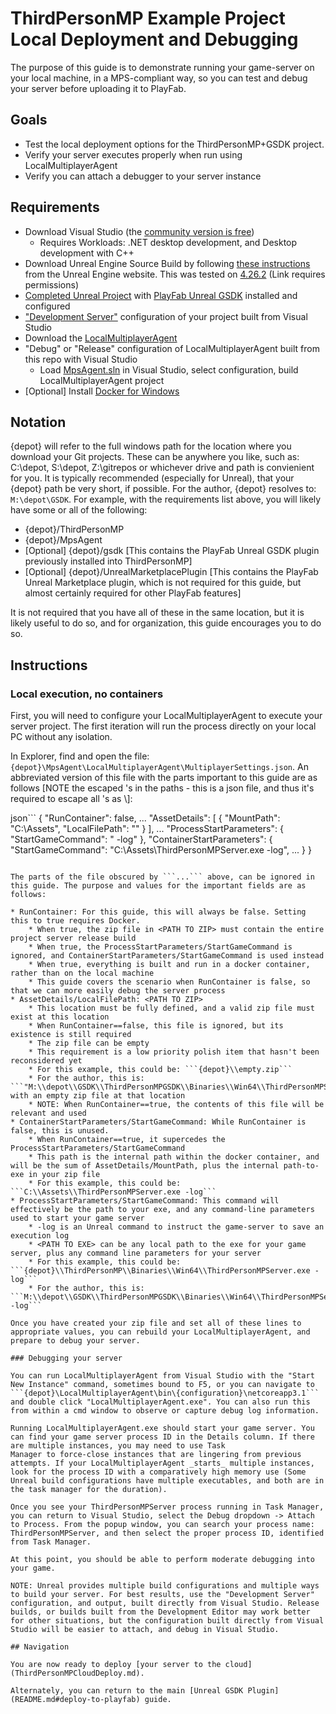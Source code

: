# ThirdPersonMP Example Project Local Deployment and Debugging

The purpose of this guide is to demonstrate running your game-server on your local machine, in a MPS-compliant way, so you can test and debug your server before uploading it to PlayFab.

## Goals

* Test the local deployment options for the ThirdPersonMP+GSDK project.
* Verify your server executes properly when run using LocalMultiplayerAgent
* Verify you can attach a debugger to your server instance

## Requirements

* Download Visual Studio (the [community version is free](https://visualstudio.microsoft.com/vs/community/))
	- Requires Workloads: .NET desktop development, and Desktop development with C++
* Download Unreal Engine Source Build by following [these instructions](https://docs.unrealengine.com/4.26/en-US/ProgrammingAndScripting/ProgrammingWithCPP/DownloadingSourceCode/) from the Unreal Engine website. This was tested on [4.26.2](https://github.com/EpicGames/UnrealEngine/releases/tag/4.26.2-release) (Link requires permissions)
* [Completed Unreal Project](ThirdPersonMPSetup.md) with [PlayFab Unreal GSDK](ThirdPersonMPGSDKSetup.md) installed and configured
* ["Development Server"](ThirdPersonMPBuild.md) configuration of your project built from Visual Studio
* Download the [LocalMultiplayerAgent](https://github.com/PlayFab/MpsAgent/tree/main/LocalMultiplayerAgent)
* "Debug" or "Release" configuration of LocalMultiplayerAgent built from this repo with Visual Studio
	* Load [MpsAgent.sln](https://github.com/PlayFab/MpsAgent/blob/main/MpsAgent.sln) in Visual Studio, select configuration, build LocalMultiplayerAgent project
* [Optional] Install [Docker for Windows](https://www.docker.com/products/docker-desktop)

## Notation

{depot} will refer to the full windows path for the location where you download your Git projects. These can be anywhere you like, such as: C:\depot, S:\depot, Z:\gitrepos or whichever drive and path is convienient for you. It is typically recommended (especially for Unreal), that your {depot} path be very short, if possible. For the author, {depot} resolves to: ```M:\depot\GSDK```. For example, with the requirements list above, you will likely have some or all of the following:

* {depot}/ThirdPersonMP
* {depot}/MpsAgent
* [Optional] {depot}/gsdk [This contains the PlayFab Unreal GSDK plugin previously installed into ThirdPersonMP]
* [Optional] {depot}/UnrealMarketplacePlugin  [This contains the PlayFab Unreal Marketplace plugin, which is not required for this guide, but almost certainly required for other PlayFab features]

It is not required that you have all of these in the same location, but it is likely useful to do so, and for organization, this guide encourages you to do so.

## Instructions

### Local execution, no containers

First, you will need to configure your LocalMultiplayerAgent to execute your server project. The first iteration will run the process directly on your local PC without any isolation.

In Explorer, find and open the file: ```{depot}\MpsAgent\LocalMultiplayerAgent\MultiplayerSettings.json```. An abbreviated version of this file with the parts important to this guide are as follows [NOTE the escaped \'s in the paths - this is a json file, and thus it's required to escape all \'s as \\]:

json```
{
  "RunContainer": false,
  ...
  "AssetDetails": [
    {
      "MountPath": "C:\\Assets",
      "LocalFilePath": "<PATH TO ZIP>"
    }
  ],
  ...
  "ProcessStartParameters": {
    "StartGameCommand": "<PATH TO EXE> -log"
  },
  "ContainerStartParameters": {
    "StartGameCommand": "C:\\Assets\\ThirdPersonMPServer.exe -log",
	...
  }
}
```

The parts of the file obscured by ```...``` above, can be ignored in this guide. The purpose and values for the important fields are as follows:

* RunContainer: For this guide, this will always be false. Setting this to true requires Docker.
    * When true, the zip file in <PATH TO ZIP> must contain the entire project server release build
	* When true, the ProcessStartParameters/StartGameCommand is ignored, and ContainerStartParameters/StartGameCommand is used instead
	* When true, everything is built and run in a docker container, rather than on the local machine
	* This guide covers the scenario when RunContainer is false, so that we can more easily debug the server process
* AssetDetails/LocalFilePath: <PATH TO ZIP>
	* This location must be fully defined, and a valid zip file must exist at this location
	* When RunContainer==false, this file is ignored, but its existence is still required
	* The zip file can be empty
	* This requirement is a low priority polish item that hasn't been reconsidered yet
	* For this example, this could be: ```{depot}\\empty.zip```
	* For the author, this is: ```"M:\\depot\\GSDK\\ThirdPersonMPGSDK\\Binaries\\Win64\\ThirdPersonMPServer.zip```, with an empty zip file at that location
	* NOTE: When RunContainer==true, the contents of this file will be relevant and used
* ContainerStartParameters/StartGameCommand: While RunContainer is false, this is unused.
	* When RunContainer==true, it supercedes the ProcessStartParameters/StartGameCommand
	* This path is the internal path within the docker container, and will be the sum of AssetDetails/MountPath, plus the internal path-to-exe in your zip file
	* For this example, this could be: ```C:\\Assets\\ThirdPersonMPServer.exe -log```
* ProcessStartParameters/StartGameCommand: This command will effectively be the path to your exe, and any command-line parameters used to start your game server
	* -log is an Unreal command to instruct the game-server to save an execution log
	* <PATH TO EXE> can be any local path to the exe for your game server, plus any command line parameters for your server
	* For this example, this could be: ```{depot}\\ThirdPersonMP\\Binaries\\Win64\\ThirdPersonMPServer.exe -log```
	* For the author, this is: ```M:\\depot\\GSDK\\ThirdPersonMPGSDK\\Binaries\\Win64\\ThirdPersonMPServer.exe -log```

Once you have created your zip file and set all of these lines to appropriate values, you can rebuild your LocalMultiplayerAgent, and prepare to debug your server.

### Debugging your server

You can run LocalMultiplayerAgent from Visual Studio with the "Start New Instance" command, sometimes bound to F5, or you can navigate to ```{depot}\LocalMultiplayerAgent\bin\{configuration}\netcoreapp3.1``` and double click "LocalMultiplayerAgent.exe". You can also run this from within a cmd window to observe or capture debug log information.

Running LocalMultiplayerAgent.exe should start your game server. You can find your game server process ID in the Details column. If there are multiple instances, you may need to use Task 
Manager to force-close instances that are lingering from previous attempts. If your LocalMultiplayerAgent _starts_ multiple instances, look for the process ID with a comparatively high memory use (Some Unreal build configurations have multiple executables, and both are in the task manager for the duration).

Once you see your ThirdPersonMPServer process running in Task Manager, you can return to Visual Studio, select the Debug dropdown -> Attach to Process. From the popup window, you can search your process name: ThirdPersonMPServer, and then select the proper process ID, identified from Task Manager.

At this point, you should be able to perform moderate debugging into your game.

NOTE: Unreal provides multiple build configurations and multiple ways to build your server. For best results, use the "Development Server" configuration, and output, built directly from Visual Studio. Release builds, or builds built from the Development Editor may work better for other situations, but the configuration built directly from Visual Studio will be easier to attach, and debug in Visual Studio.

## Navigation

You are now ready to deploy [your server to the cloud](ThirdPersonMPCloudDeploy.md).

Alternately, you can return to the main [Unreal GSDK Plugin](README.md#deploy-to-playfab) guide.
